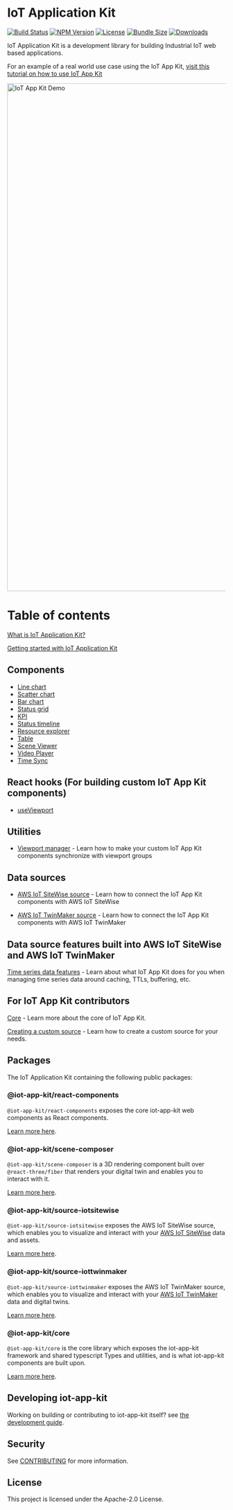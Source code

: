 # IoT Application Kit
[![Build Status](https://github.com/awslabs/iot-app-kit/actions/workflows/run-tests.yml/badge.svg?event=push)](https://github.com/awslabs/iot-app-kit/actions/workflows/run-tests.yml)
[![NPM Version](https://img.shields.io/npm/v/@iot-app-kit/core)](https://npmjs.org/package/@iot-app-kit/core)
[![License](https://img.shields.io/npm/l/@iot-app-kit/core)](https://github.com/awslabs/iot-app-kit/blob/main/LICENSE)
[![Bundle Size](https://img.shields.io/bundlephobia/minzip/@iot-app-kit/core)](https://bundlephobia.com/package/@iot-app-kit/core)
[![Downloads](https://img.shields.io/npm/dw/@iot-app-kit/core)](https://npmjs.org/package/@iot-app-kit/core)

IoT Application Kit is a development library for building Industrial IoT web based applications. 

For an example of a real world use case using the IoT App Kit, [visit this tutorial on how to use IoT App Kit](https://aws.amazon.com/blogs/iot/build-iot-applications-using-aws-iot-application-kit/)

<img width="1170" alt="IoT App Kit Demo" src="https://user-images.githubusercontent.com/6397726/159107236-ea95e7ba-a89c-43e6-a34c-c5ea1dd37e8b.png">

# Table of contents

[What is IoT Application Kit?](https://github.com/awslabs/iot-app-kit/tree/main/docs/WhatIs.md)

[Getting started with IoT Application Kit](https://github.com/awslabs/iot-app-kit/tree/main/docs/GettingStarted.md)

## Components

* [Line chart](https://github.com/awslabs/iot-app-kit/tree/main/docs/LineChart.md)
* [Scatter chart](https://github.com/awslabs/iot-app-kit/tree/main/docs/ScatterChart.md)
* [Bar chart](https://github.com/awslabs/iot-app-kit/tree/main/docs/BarChart.md)
* [Status grid](https://github.com/awslabs/iot-app-kit/tree/main/docs/StatusGrid.md)
* [KPI](https://github.com/awslabs/iot-app-kit/tree/main/docs/KPI.md)
* [Status timeline](https://github.com/awslabs/iot-app-kit/tree/main/docs/StatusTimeline.md)
* [Resource explorer](https://github.com/awslabs/iot-app-kit/tree/main/docs/ResourceExplorer.md)
* [Table](https://github.com/awslabs/iot-app-kit/tree/main/docs/Table.md)
* [Scene Viewer](https://github.com/awslabs/iot-app-kit/blob/main/docs/SceneViewer.md)
* [Video Player](https://github.com/awslabs/iot-app-kit/blob/main/docs/VideoPlayer.md)
* [Time Sync](https://github.com/awslabs/iot-app-kit/blob/main/docs/TimeSync.md)

## React hooks (For building custom IoT App Kit components)

* [useViewport](https://github.com/awslabs/iot-app-kit/blob/main/docs/useViewport.md)

## Utilities

* [Viewport manager](https://github.com/awslabs/iot-app-kit/tree/main/docs/ViewportManager.md) - Learn how to make your custom IoT App Kit components synchronize with viewport groups

## Data sources

* [AWS IoT SiteWise source](https://github.com/awslabs/iot-app-kit/tree/main/docs/AWSIoTSiteWiseSource.md) - Learn how to connect the IoT App Kit components with AWS IoT SiteWise

* [AWS IoT TwinMaker source](https://github.com/awslabs/iot-app-kit/blob/main/docs/AWSIoTTwinMakerSource.md) - Learn how to connect the IoT App Kit components with AWS IoT TwinMaker

## Data source features built into AWS IoT SiteWise and AWS IoT TwinMaker

[Time series data features](https://github.com/awslabs/iot-app-kit/tree/main/docs/TimeSeriesDataFeatures.md) - Learn about what IoT App Kit does for you when managing time series data around caching, TTLs, buffering, etc.


## For IoT App Kit contributors

[Core](https://github.com/awslabs/iot-app-kit/tree/main/docs/Core.md) - Learn more about the core of IoT App Kit.

[Creating a custom source](https://github.com/awslabs/iot-app-kit/tree/main/docs/CustomSources.md) - Learn how to create a custom source for your needs.

## Packages

The IoT Application Kit containing the following public packages:

### @iot-app-kit/react-components
`@iot-app-kit/react-components` exposes the core iot-app-kit web components as React components.

[Learn more here](https://github.com/awslabs/iot-app-kit/tree/main/docs/Components.md).

### @iot-app-kit/scene-composer
`@iot-app-kit/scene-composer` is a 3D rendering component built over `@react-three/fiber` that renders your digital twin and enables you to interact with it.

[Learn more here](https://github.com/awslabs/iot-app-kit/blob/main/docs/SceneViewer.md).

### @iot-app-kit/source-iotsitewise
`@iot-app-kit/source-iotsitewise` exposes the AWS IoT SiteWise source, which enables you to visualize and interact with your [AWS IoT SiteWise](https://docs.aws.amazon.com/iot-sitewise/latest/userguide/what-is-sitewise.html) data and assets.

[Learn more here](https://github.com/awslabs/iot-app-kit/tree/main/docs/AWSIoTSiteWiseSource.md).

### @iot-app-kit/source-iottwinmaker
`@iot-app-kit/source-iottwinmaker` exposes the AWS IoT TwinMaker source, which enables you to visualize and interact with your [AWS IoT TwinMaker](https://docs.aws.amazon.com/iot-twinmaker/latest/guide/what-is-twinmaker.html) data and digital twins.

[Learn more here](https://github.com/awslabs/iot-app-kit/blob/main/docs/AWSIoTTwinMakerSource.md).

### @iot-app-kit/core
`@iot-app-kit/core` is the core library which exposes the iot-app-kit framework and shared typescript Types and utilities, and is what iot-app-kit components are built upon.

[Learn more here](https://github.com/awslabs/iot-app-kit/tree/main/docs/Core.md).

## Developing iot-app-kit
Working on building or contributing to iot-app-kit itself? see [the development guide](https://github.com/awslabs/iot-app-kit/tree/main/docs/development.md).

## Security
See [CONTRIBUTING](CONTRIBUTING.md#security-issue-notifications) for more information.

## License
This project is licensed under the Apache-2.0 License.
